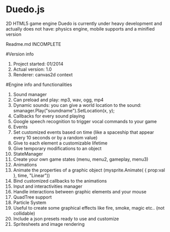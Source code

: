 # Duedo.js
2D HTML5 game engine
Duedo is currently under heavy development and actually does not have: physics engine, mobile supports and a minified version

Readme.md INCOMPLETE

#Version info
1. Project started: 01/2014  
2. Actual version: 1.0
3. Renderer: canvas2d context

#Engine info and functionalities
1. Sound manager
  1. Can preload and play: mp3, wav, ogg, mp4
  2. Dynamic sounds: you can give a world location to the sound: smanager.Play("soundname").SetLocation(x, y);
  3. Callbacks for every sound playing
  4. Google speech recognition to trigger vocal commands to your game
2. Events
  1. Set customized events based on time (like a spaceship that appear every 10 seconds or by a random value)
  2. Give to each element a customizable lifetime
  3. Give temporary modifications to an object
3. StateManager
  1. Create your own game states (menu, menu2, gameplay, menu3)
4. Animations
  1. Animate the properties of a graphic object (mysprite.Animate( { prop:val }, time, "Linear"))
  2. Bind customized callbacks to the animations
5. Input and interactivities manager
  1. Handle interactions between graphic elements and your mouse
6. QuadTree support
7. Particle System
  1. Useful to create some graphical effects like fire, smoke, magic etc.. (not collidable)
  2. Include a json presets ready to use and customize
8. Spritesheets and image rendering
